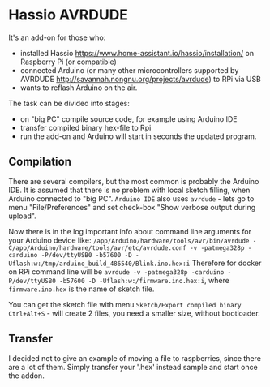 # Hassio AVRDUDE

It's an add-on for those who:
* installed Hassio https://www.home-assistant.io/hassio/installation/ on Raspberry Pi (or compatible)
* connected Arduino (or many other microcontrollers supported by AVRDUDE http://savannah.nongnu.org/projects/avrdude) to RPi via USB
* wants to reflash Arduino on the air.

The task can be divided into stages:
* on "big PC" compile source code, for example using Arduino IDE
* transfer compiled binary hex-file to Rpi
* run the add-on and Arduino will start in seconds the updated program.

## Compilation
There are several compilers, but the most common is probably the Arduino IDE. It is assumed that there is no problem with local sketch filling, when Arduino connected to "big PC". `Arduino IDE` also uses `avrdude` - lets go to menu "File/Preferences" and set check-box "Show verbose output during upload". 

Now there is in the log important info about command line arguments for your Arduino device like:
`/app/Arduino/hardware/tools/avr/bin/avrdude -C/app/Arduino/hardware/tools/avr/etc/avrdude.conf -v -patmega328p -carduino -P/dev/ttyUSB0 -b57600 -D -Uflash:w:/tmp/arduino_build_486540/Blink.ino.hex:i`
Therefore for docker on RPi command line will be `avrdude -v -patmega328p -carduino -P/dev/ttyUSB0 -b57600 -D -Uflash:w:/firmware.ino.hex:i`, where `firmware.ino.hex` is the name of sketch file.

You can get the sketch file with menu `Sketch/Export compiled binary Ctrl+Alt+S` - will create 2 files, you need a smaller size, without bootloader.

## Transfer
I decided not to give an example of moving a file to raspberries, since there are a lot of them. Simply transfer your '.hex' instead sample and start once the addon.
